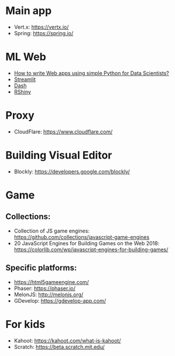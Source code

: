 # Main app
- Vert.x: https://vertx.io/
- Spring: https://spring.io/

# ML Web
- [How to write Web apps using simple Python for Data Scientists?](https://towardsdatascience.com/how-to-write-web-apps-using-simple-python-for-data-scientists-a227a1a01582)
- [Streamlit](https://streamlit.io/)
- [Dash](https://plot.ly/dash/)
- [RShiny](https://shiny.rstudio.com/)

# Proxy
- CloudFlare: https://www.cloudflare.com/

# Building Visual Editor
- Blockly: https://developers.google.com/blockly/

# Game
## Collections:
- Collection of JS game engines: https://github.com/collections/javascript-game-engines
- 20 JavaScript Engines for Building Games on the Web 2018: https://colorlib.com/wp/javascript-engines-for-building-games/

## Specific platforms:
- https://html5gameengine.com/
- Phaser: https://phaser.io/
- MelonJS: http://melonjs.org/
- GDevelop: https://gdevelop-app.com/

# For kids
- Kahoot: https://kahoot.com/what-is-kahoot/
- Scratch: https://beta.scratch.mit.edu/
